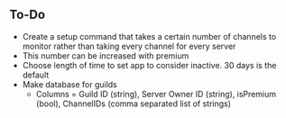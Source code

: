 ## To-Do

* Create a setup command that takes a certain number of channels to monitor rather than taking every channel for every server
* This number can be increased with premium 
* Choose length of time to set app to consider inactive. 30 days is the default
* Make database for guilds
    - Columns = Guild ID (string), Server Owner ID (string), isPremium (bool), ChannelIDs (comma separated list of strings)

